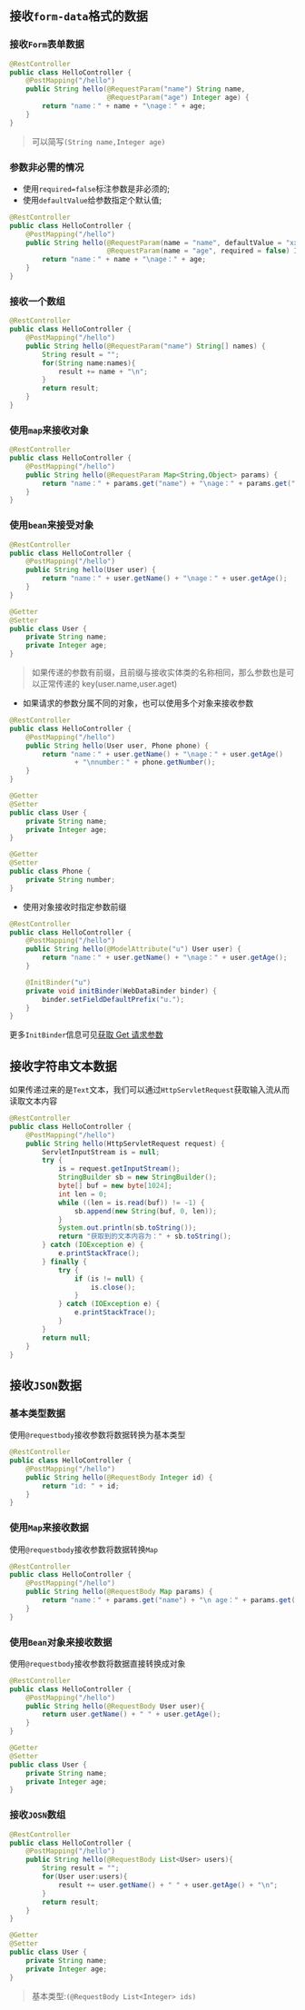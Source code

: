 ## 接收`form-data`格式的数据

### 接收`Form`表单数据

```java
@RestController
public class HelloController {
    @PostMapping("/hello")
    public String hello(@RequestParam("name") String name,
                        @RequestParam("age") Integer age) {
        return "name：" + name + "\nage：" + age;
    }
}
```

> 可以简写`(String name,Integer age)`

### 参数非必需的情况

- 使用`required=false`标注参数是非必须的;
- 使用`defaultValue`给参数指定个默认值;

```java
@RestController
public class HelloController {
    @PostMapping("/hello")
    public String hello(@RequestParam(name = "name", defaultValue = "xxx") String name,
                        @RequestParam(name = "age", required = false) Integer age) {
        return "name：" + name + "\nage：" + age;
    }
}
```

### 接收一个数组

```java
@RestController
public class HelloController {
    @PostMapping("/hello")
    public String hello(@RequestParam("name") String[] names) {
        String result = "";
        for(String name:names){
            result += name + "\n";
        }
        return result;
    }
}
```

### 使用`map`来接收对象

```java
@RestController
public class HelloController {
    @PostMapping("/hello")
    public String hello(@RequestParam Map<String,Object> params) {
        return "name：" + params.get("name") + "\nage：" + params.get("age");
    }
}
```

### 使用`bean`来接受对象

```java
@RestController
public class HelloController {
    @PostMapping("/hello")
    public String hello(User user) {
        return "name：" + user.getName() + "\nage：" + user.getAge();
    }
}

@Getter
@Setter
public class User {
    private String name;
    private Integer age;
}
```

> 如果传递的参数有前缀，且前缀与接收实体类的名称相同，那么参数也是可以正常传递的 key(user.name,user.aget)

- 如果请求的参数分属不同的对象，也可以使用多个对象来接收参数

```java
@RestController
public class HelloController {
    @PostMapping("/hello")
    public String hello(User user, Phone phone) {
        return "name：" + user.getName() + "\nage：" + user.getAge()
                + "\nnumber：" + phone.getNumber();
    }
}

@Getter
@Setter
public class User {
    private String name;
    private Integer age;
}

@Getter
@Setter
public class Phone {
    private String number;
}
```

- 使用对象接收时指定参数前缀

```java
@RestController
public class HelloController {
    @PostMapping("/hello")
    public String hello(@ModelAttribute("u") User user) {
        return "name：" + user.getName() + "\nage：" + user.getAge();
    }

    @InitBinder("u")
    private void initBinder(WebDataBinder binder) {
        binder.setFieldDefaultPrefix("u.");
    }
}
```

更多`InitBinder`信息可见[获取 Get 请求参数](./获取Get请求参数.md)

## 接收字符串文本数据

如果传递过来的是`Text`文本，我们可以通过`HttpServletRequest`获取输入流从而读取文本内容

```java
@RestController
public class HelloController {
    @PostMapping("/hello")
    public String hello(HttpServletRequest request) {
        ServletInputStream is = null;
        try {
            is = request.getInputStream();
            StringBuilder sb = new StringBuilder();
            byte[] buf = new byte[1024];
            int len = 0;
            while ((len = is.read(buf)) != -1) {
                sb.append(new String(buf, 0, len));
            }
            System.out.println(sb.toString());
            return "获取到的文本内容为：" + sb.toString();
        } catch (IOException e) {
            e.printStackTrace();
        } finally {
            try {
                if (is != null) {
                    is.close();
                }
            } catch (IOException e) {
                e.printStackTrace();
            }
        }
        return null;
    }
}
```

## 接收`JSON`数据

### 基本类型数据

使用`@requestbody`接收参数将数据转换为基本类型

```java
@RestController
public class HelloController {
    @PostMapping("/hello")
    public String hello(@RequestBody Integer id) {
        return "id: " + id;
    }
}
```

### 使用`Map`来接收数据

使用`@requestbody`接收参数将数据转换`Map`

```java
@RestController
public class HelloController {
    @PostMapping("/hello")
    public String hello(@RequestBody Map params) {
        return "name：" + params.get("name") + "\n age：" + params.get("age");
    }
}
```

### 使用`Bean`对象来接收数据

使用`@requestbody`接收参数将数据直接转换成对象

```java
@RestController
public class HelloController {
    @PostMapping("/hello")
    public String hello(@RequestBody User user){
        return user.getName() + " " + user.getAge();
    }
}

@Getter
@Setter
public class User {
    private String name;
    private Integer age;
}
```

### 接收`JOSN`数组

```java
@RestController
public class HelloController {
    @PostMapping("/hello")
    public String hello(@RequestBody List<User> users){
        String result = "";
        for(User user:users){
            result += user.getName() + " " + user.getAge() + "\n";
        }
        return result;
    }
}

@Getter
@Setter
public class User {
    private String name;
    private Integer age;
}
```

> 基本类型:`(@RequestBody List<Integer> ids)`
